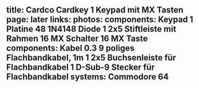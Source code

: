 title: Cardco Cardkey 1 Keypad mit MX Tasten
page: later
links:
photos:
components: Keypad
    1 Platine
    48 1N4148 Diode
    1 2x5 Stiftleiste mit Rahmen
    16 MX Schalter
    16 MX Taste
components: Kabel
    0.3 9 poliges Flachbandkabel, 1m
    1 2x5 Buchsenleiste für Flachbandkabel
    1 D-Sub-9 Stecker für Flachbandkabel
systems:
    Commodore 64
---
